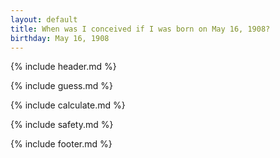 ```yaml
---
layout: default
title: When was I conceived if I was born on May 16, 1908?
birthday: May 16, 1908
---
```


{% include header.md %}

{% include guess.md %}

{% include calculate.md %}

{% include safety.md %}

{% include footer.md %}



